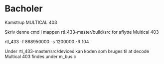# Bacholer
Kamstrup MULTICAL 403


Skriv denne cmd i mappen rtl_433-master/build/src for aflytte Multical 403

 rtl_433 -f 868950000 -s 1200000 -R 104

Under rtl_433-master/src/devices kan koden som bruges til at decode Multical 403 findes under m_bus.c
